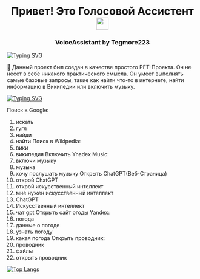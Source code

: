 <h1 align="center">Привет! Это Голосовой Ассистент <a href="https://daniilshat.ru/" target="_blank"></a> 
<img src="https://github.com/blackcater/blackcater/raw/main/images/Hi.gif" height="32"/></h1>
<h3 align="center">VoiceAssistant by Tegmore223</h3>
<a href="https://git.io/typing-svg"><img src="https://readme-typing-svg.demolab.com?font=Fira+Code&duration=1000&pause=1000&random=false&width=435&lines=%D0%9D%D0%B5%D0%BC%D0%BD%D0%BE%D0%B3%D0%BE+%D0%BE%D0%B1+%D1%8D%D1%82%D0%BE%D0%BC+%D0%BF%D1%80%D0%BE%D0%B5%D0%BA%D1%82%D0%B5%3A" alt="Typing SVG" /></a>

&#129302; Данный проект был создан в качестве простого PET-Проекта. Он не несет в себе никакого практического смысла. Он умеет выполнять самые базовые запросы, такие как найти что-то в интернете, найти информацию в Википедии или включить музыку. 

<a href="https://git.io/typing-svg"><img src="https://readme-typing-svg.demolab.com?font=Fira+Code&duration=1000&pause=1000&random=false&width=435&lines=%D0%A1%D0%BF%D0%B8%D1%81%D0%BE%D0%BA+%D0%B4%D0%BE%D1%81%D1%82%D1%83%D0%BF%D0%BD%D1%8B%D1%85+%D0%BA%D0%BE%D0%BC%D0%B0%D0%BD%D0%B4%3A+" alt="Typing SVG" /></a>

Поиск в Google:
  1. искать
  2. гугл
  3. найди
  4. найти
Поиск в Wikipedia:
  1. вики
  2. википедия
Включить Ynadex Music: 
  1. включи музыку
  2. музыка
  3. хочу послушать музыку
Открыть ChatGPT(Веб-Страница)
  1. открой ChatGPT
  2. открой искусственный интеллект
  3. мне нужен искусственный интеллект
  4. ChatGPT
  5. Искусственный интеллект
  6. чат gpt
Открыть сайт огоды Yandex:
  1. погода
  2. данные о погоде
  13. узнать погоду
  4. какая погода
Открыть проводник: 
  1. проводник
  2. файлы
  3. открыть проводник

[![Top Langs](https://github-readme-stats.vercel.app/api/top-langs/?username=Tegmore223&layout=compact)](https://github.com/Tegmore223/github-readme-stats)
